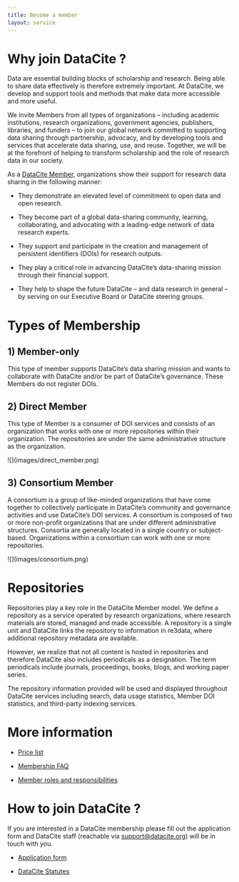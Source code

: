 ```yaml
---
title: Become a member
layout: service
---
```


# Why join DataCite ?

Data are essential building blocks of scholarship and research. Being able to share data effectively is therefore extremely important. At DataCite, we develop and support tools and methods that make data more accessible and more useful.

We invite Members from all types of organizations – including academic institutions, research organizations, government agencies, publishers, libraries, and funders – to join our global network committed to supporting data sharing through partnership, advocacy, and by developing tools and services that accelerate data sharing, use, and reuse. Together, we will be at the forefront of helping to transform scholarship and the role of research data in our society.

As a [DataCite Member](/members.html), organizations show their support for research data sharing in the following manner:

- They demonstrate an elevated level of commitment to open data and open research.

- They become part of a global data-sharing community, learning, collaborating, and advocating with a leading-edge network of data research experts.

- They support and participate in the creation and management of persistent identifiers (DOIs) for research outputs.

- They play a critical role in advancing DataCite’s data-sharing mission through their financial support.

- They help to shape the future DataCite – and data research in general – by serving on our Executive Board or DataCite steering groups.

# Types of Membership

## 1) Member-only

This type of member supports DataCite’s data sharing mission and wants to collaborate with DataCite and/or be part of DataCite’s governance. These Members do not register DOIs.

## 2) Direct Member

This type of Member is a consumer of DOI services and consists of an organization that works with one or more repositories within their organization. The repositories are under the same administrative structure as the organization.

<div class="section-img-small">
  ![](images/direct_member.png)
</div>

## 3) Consortium Member

A consortium is a group of like-minded organizations that have come together to collectively participate in DataCite’s community and governance activities and use DataCite’s DOI services. A consortium is composed of two or more non-profit organizations that are under different administrative structures. Consortia are generally located in a single country or subject-based. Organizations within a consortium can work with one or more repositories.

<div class="section-img">
  ![](images/consortium.png)
</div>

# Repositories

Repositories play a key role in the DataCite Member model. We define a repository as a service operated by research organizations, where research materials are stored, managed and made accessible. A repository is a single unit and DataCite links the repository to information in re3data, where additional repository metadata are available.

However, we realize that not all content is hosted in repositories and therefore DataCite also includes periodicals as a designation. The term periodicals include journals, proceedings, books, blogs, and working paper series.

The repository information provided will be used and displayed throughout DataCite services including search, data usage statistics, Member DOI statistics, and third-party indexing services.

# More information

* [Price list](/feemodel.html)

* [Membership FAQ](https://support.datacite.org/docs/general)

* [Member roles and responsibilities](/assets/MemberRolesResponsibilities.pdf)

# How to join DataCite ?

If you are interested in a DataCite membership please fill out the application form and DataCite staff (reachable via [support@datacite.org](mailto:support@datacite.org)) will be in touch with you.

- [Application form](/application.html)

- [DataCite Statutes](/documents/statutes.html)
